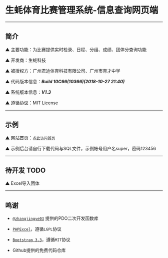 # 生蚝体育比赛管理系统-信息查询网页端

---

## 简介

▲ 主要功能：为比赛提供实时检录、日程、分组、成绩、团体分查询功能

▲ 开发商：生蚝科技

▲ 被授权方：广州君迪体育科技有限公司、广州市育才中学

▲ 代码版本信息：***Build 10C66(10366)(2018-10-27 21:40)***

▲ 系统版本信息：***V1.3***

▲ 遵循协议：MIT License

---

## 示例

▲ 网站首页：[`点此访问首页`](https://sport.xshgzs.com)

▲ 示例后台请自行下载代码与SQL文件，示例帐号用户名super，密码123456

---

## 待开发 TODO

▲ Excel导入团体

---

## 鸣谢

* [`@zhangjingye03`](https://github.com/zhangjingye03) 提供的PDO二次开发函数库

* [`PHPExcel`](https://github.com/PHPOffice/PHPExcel)，遵循`LGPL`协议

* [`Bootstrap 3.3`](https://getbootstrap.com/)，遵循`MIT`协议

* Github提供的免费代码仓库
